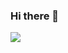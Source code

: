 ### Hi there 👋

![](https://estruyf-github.azurewebsites.net/api/VisitorHit?user=alfinusjonssonf&repo=github-visitors-badge&countColorcountColor&countColor=%237B1E7A)
